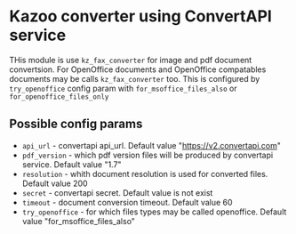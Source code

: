 # Kazoo converter using ConvertAPI service

THis module is use `kz_fax_converter` for image and pdf document convertsion. For OpenOffice documents and OpenOffice compatables documents may be calls
`kz_fax_converter` too. This is configured by `try_openoffice` config param with `for_msoffice_files_also` or `for_openoffice_files_only`

## Possible config params

* `api_url` - convertapi api_url. Default value "https://v2.convertapi.com"
* `pdf_version` - which pdf version files will be produced by convertapi service. Default value "1.7"
* `resolution` - whith document resolution is used for converted files. Default value 200
* `secret` - convertapi secret. Default value is not exist
* `timeout` - document conversion timeout. Default value 60
* `try_openoffice` - for which files types may be called openoffice. Default value "for_msoffice_files_also"

